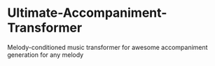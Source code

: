 # Ultimate-Accompaniment-Transformer
Melody-conditioned music transformer for awesome accompaniment generation for any melody
